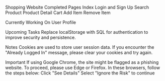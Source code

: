 Shopping Website
  Completed Pages
    Index
    Login and Sign Up
    Search Product
    Product Detail
    Cart
      Add Item
      Remove Item


Currently Working On
  User Profile


Upcoming Tasks
  Replace localStorage with SQL for authentication to improve security and persistence.


Notes
Cookies are used to store user session data. If you encounter the "Already Logged In" message, please clear your cookies and try again.

Important
If using Google Chrome, the site might be flagged as a phishing website. To proceed, please use Edge or Firefox. In these browsers, follow the steps below:
Click "See Details"
Select "Ignore the Risk" to continue
